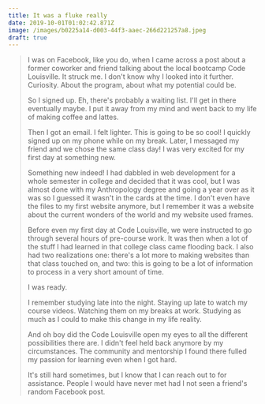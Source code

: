 ```yaml
---
title: It was a fluke really
date: 2019-10-01T01:02:42.871Z
image: /images/b0225a14-d003-44f3-aaec-266d221257a8.jpeg
draft: true
---
```

> I was on Facebook, like you do, when I came across a post about a former coworker and friend talking about the local bootcamp Code Louisville. It struck me. I don't know why I looked into it further. Curiosity. About the program, about what my potential could be.
>
>
>
> So I signed up. Eh, there's probably a waiting list. I'll get in there eventually maybe. I put it away from my mind and went back to my life of making coffee and lattes.
>
>
>
> Then I got an email. I felt lighter. This is going to be so cool! I quickly signed up on my phone while on my break. Later, I messaged my friend and we chose the same class day! I was very excited for my first day at something new.
>
>
>
> Something new indeed! I had dabbled in web development for a whole semester in college and decided that it was cool, but I was almost done with my Anthropology degree and going a year over as it was so I guessed it wasn't in the cards at the time. I don't even have the files to my first website anymore, but I remember it was a website about the current wonders of the world and my website used frames.
>
>
>
> Before even my first day at Code Louisville, we were instructed to go through several hours of pre-course work. It was then when a lot of the stuff I had learned in that college class came flooding back. I also had two realizations one: there's a lot more to making websites than that class touched on, and two: this is going to be a lot of information to process in a very short amount of time.
>
>
>
> I was ready.
>
>
>
> I remember studying late into the night. Staying up late to watch my course videos. Watching them on my breaks at work. Studying as much as I could to make this change in my life reality.
>
>
>
> And oh boy did the Code Louisville open my eyes to all the different possibilities there are. I didn't feel held back anymore by my circumstances. The community and mentorship I found there fulled my passion for learning even when I got hard.
>
>
>
> It's still hard sometimes, but I know that I can reach out to for assistance. People I would have never met had I not seen a friend's random Facebook post.
